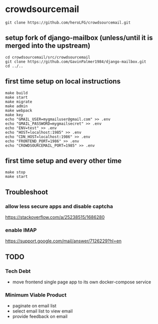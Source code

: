 # crowdsourcemail

`git clone https://github.com/heroLFG/crowdsourcemail.git`

## setup fork of django-mailbox (unless/until it is merged into the upstream)

```
cd crowdsourcemail/src/crowdsourcemail
git clone https://github.com/GavinPalmer1984/django-mailbox.git
cd ../..
```

## first time setup on local instructions
```
make build
make start
make migrate
make admin
make webpack
make key
echo "GMAIL_USER=mygmailuser@gmail.com" >> .env
echo "GMAIL_PASSWORD=mygmailsecret" >> .env
echo "ENV=test" >> .env
echo "HOST=localhost:1985" >> .env
echo "CDN_HOST=localhost:1986" >> .env
echo "FRONTEND_PORT=1986" >> .env
echo "CROWDSOURCEMAIL_PORT=1985" >> .env
```

## first time setup and every other time
```
make stop
make start
```

## Troubleshoot

### allow less secure apps and disable captcha
https://stackoverflow.com/a/25238515/1686280

### enable IMAP
https://support.google.com/mail/answer/7126229?hl=en

## TODO

### Tech Debt
- move frontend single page app to its own docker-compose service

### Minimum Viable Product
- paginate on email list
- select email list to view email
- provide feedback on email
